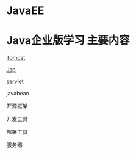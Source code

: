 JavaEE
========

Java企业版学习
主要内容
=====
[Tomcat](https://github.com/GaoHuijian/JavaEE/blob/master/Tomcat/Tomcat.md)

[Jsp](https://github.com/GaoHuijian/JavaEE/blob/master/jsp/jsp.md)

servlet

javabean

开源框架


开发工具

部署工具

服务器